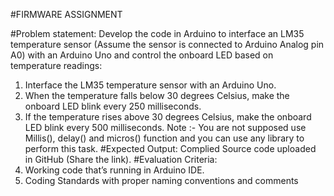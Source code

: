 #FIRMWARE ASSIGNMENT

#Problem statement:
Develop the code in Arduino to interface an LM35 temperature
sensor (Assume the sensor is connected to Arduino Analog pin A0) with an Arduino
Uno and control the onboard LED based on temperature readings:
1. Interface the LM35 temperature sensor with an Arduino Uno.
2. When the temperature falls below 30 degrees Celsius, make the onboard LED
blink every 250 milliseconds.
3. If the temperature rises above 30 degrees Celsius, make the onboard LED blink
every 500 milliseconds.
Note :- You are not supposed use Millis(), delay() and micros() function and you can
use any library to perform this task.
#Expected Output:
Complied Source code uploaded in GitHub (Share the link).
#Evaluation Criteria:
1. Working code that’s running in Arduino IDE.
2. Coding Standards with proper naming conventions and comments
